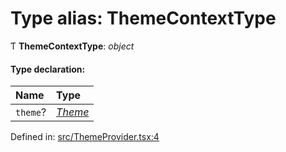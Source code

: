 # Type alias: ThemeContextType

Ƭ **ThemeContextType**: *object*

#### Type declaration:

Name | Type |
:------ | :------ |
`theme`? | [*Theme*](theme.md) |

Defined in: [src/ThemeProvider.tsx:4](https://github.com/minimal-ui/minimal-ui/blob/main/packages/minimalui/src/ThemeProvider.tsx#L4)
